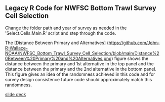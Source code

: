 ## Legacy R Code for NWFSC Bottom Trawl Survey Cell Selection

Change the folder path and year of survey as needed in the 'Select.Cells.Main.R' script and step through the code.


The [Distance Between Primary and Alternatives] (https://github.com/John-R-Wallace-NOAA/NWFSC_Bottom_Trawl_Survey_Cell_Selection/blob/main/Distance%20Between%20Primary%20and%20Alternatives.png) figure shows the distance between the primary and 1st alternative in the top panel and the distance between the primary and the 2nd alternative in the bottom panel. This figure gives an idea of the randomness achieved in this code and for survey design consistence future code should approximately match this randomness.

[slide deck](https://docs.google.com/presentation/d/1CWaZ3Szq2zO5Rr007N2YUYPOd94pIYjLkIlvYmANNVc/edit?usp=sharing)
